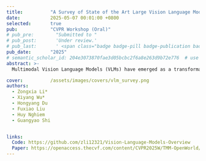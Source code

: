 ```yaml
---
title:          "A Survey of State of the Art Large Vision Language Models: Benchmark Evaluations and Challenges"
date:           2025-05-07 00:01:00 +0800
selected:       true
pub:            "CVPR Workshop (Oral)"
# pub_pre:        "Submitted to "
# pub_post:       'Under review.'
# pub_last:       ' <span class="badge badge-pill badge-publication badge-success">Spotlight</span>'
pub_date:       "2025"
# semantic_scholar_id: 204e3073870fae3d05bcbc2f6a8e263d9b72e776  # use this to retrieve citation count
abstract: >-
  Multimodal Vision Language Models (VLMs) have emerged as a transformative topic at the intersection of computer vision and natural language processing, enabling machines to perceive and reason about the world through both visual and textual modalities. For example, models such as CLIP, Claude, and GPT-4V demonstrate strong reasoning and understanding abilities on visual and textual data and beat classical single modality vision models on zero-shot classification. With their rapid advancements in research and growing popularity in various applications, we provide a comprehensive survey of VLMs.Specifically, we provide a systematic overview of VLMs in the following aspects: [1] model information of the major VLMs developed up to 2025; [2] the transition of VLM architectures and the newest VLM alignment methods; [3] summary and categorization of the popular benchmarks and evaluation metrics of VLMs; [4] the challenges and issues faced by current VLMs such as hallucination, alignment, fairness, and safety.

cover:          /assets/images/covers/vlm_survey.png
authors:
  - Zongxia Li*
  - Xiyang Wu*
  - Hongyang Du
  - Fuxiao Liu
  - Huy Nghiem
  - Guangyao Shi


links:
  Code: https://github.com/zli12321/Vision-Language-Models-Overview
  Paper: https://openaccess.thecvf.com/content/CVPR2025W/TMM-OpenWorld/html/Li_A_Survey_of_State_of_the_Art_Large_Vision_Language_CVPRW_2025_paper.html
---
```


